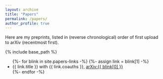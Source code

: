 ```yaml
---
layout: archive
title: "Papers"
permalink: /papers/
author_profile: true
---
```


Here are my preprints, listed in (reverse chronological) order of first upload to arXiv (recentmost first).

{% include base_path %}

<ul>
  {%- for blink in site.papers-links -%}
    {%- assign link = blink[1] -%}
    <li> {{ link.title }} with {{ link.coauths }}, <a href={{ blink[0] | prepend: "https://arxiv.org/abs/"}}>arXiv:{{ blink[0] }}</a>
  </li>
  {%- endfor -%}
</ul>

<!-- {% for post in site.publications reversed %}
  {% include archive-single.html %}
{% endfor %}
 -->